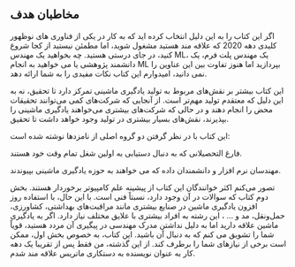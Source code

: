 ## مخاطبان هدف 

اگر این کتاب را به این دلیل انتخاب کرده اید که به کار در یکی از فناوری های نوظهور کلیدی دهه  2020 که علاقه مند هستید مشغول شوید، اما مطمئن نیستید از کجا شروع کنید، در جای درستی هستید. چه بخواهید یک مهندس ML، یک مهندس پلت فرم، یک دانشمند پژوهشی یا می خواهید به انجام ML بپردازید اما هنوز تفاوت بین این عناوین را نمی دانید، امیدوارم این کتاب نکات مفیدی را به شما ارائه دهد.

این کتاب بیشتر بر نقش‌های مربوط به تولید یادگیری ماشینی تمرکز دارد تا تحقیق، نه به این دلیل که معتقدم تولید مهم‌تر است. از آنجایی که شرکت‌های کمی می‌توانند تحقیقات محض را انجام دهند و در حالی که شرکت‌های بیشتری می‌خواهند یادگیری ماشینی را بپذیرند، نقش‌های بسیار بیشتری در تولید وجود خواهد داشت تا تحقیق.

این کتاب با در نظر گرفتن دو گروه اصلی از نامزدها نوشته شده است:

فارغ التحصیلانی که  به دنبال دستیابی به اولین شغل تمام وقت خود هستند.

مهندسان نرم افزار و دانشمندان داده که می خواهند به حوزه یادگیری ماشینی بپیوندند.

تصور می‌کنم اکثر خوانندگان این کتاب از پیشینه علم کامپیوتر برخوردار هستند. بخش دوم کتاب که سوالات در آن وجود دارد، نسبتاً فنی است. با این حال، با استفاده روز افزون  یادگیری ماشین در صنایع بیشتری مانند مراقبت‌های بهداشتی، کشاورزی، حمل‌ونقل، مد و … ، این رشته به افراد بیشتری با علایق مختلف نیاز دارد. اگر به یادگیری ماشین علاقه دارید اما به دلیل نداشتن مدرک مهندسی در پیگیری آن مردد هستید، قویاً شما را تشویق می کنم که به دنبال آن باشید. این کتاب، به خصوص بخش  اول، ممکن است برخی از نیازهای شما را برطرف کند. از این گذشته، من فقط پس از تقریبا یک دهه کار به عنوان نویسنده به دستکاری ماتریس علاقه مند شدم.
